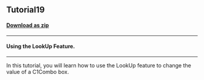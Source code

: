 ## Tutorial19
#### [Download as zip](https://grapecity.github.io/DownGit/#/home?url=https://github.com/GrapeCity/ComponentOne-WinForms-Samples/tree/master/NetFramework\List\CS\Tutorials\Tutorial19)
____
#### Using the LookUp Feature.
____
In this tutorial, you will learn how to use the LookUp feature to change the value of a C1Combo box. 







